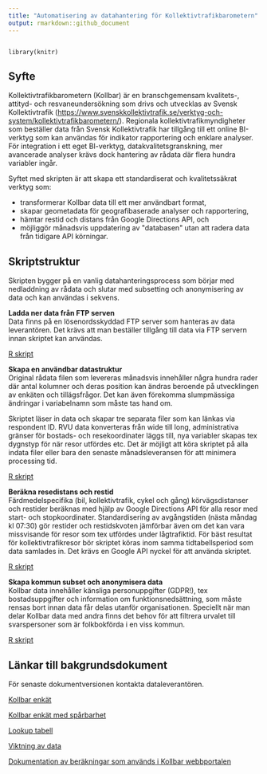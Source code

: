 ```yaml
---
title: "Automatisering av datahantering för Kollektivtrafikbarometern"
output: rmarkdown::github_document
---
```


```{r setup, include=FALSE}

library(knitr)

```

## Syfte  

Kollektivtrafikbarometern (Kollbar) är en branschgemensam kvalitets-, attityd- och resvaneundersökning som drivs och utvecklas av Svensk Kollektivtrafik (https://www.svenskkollektivtrafik.se/verktyg-och-system/kollektivtrafikbarometern/). Regionala kollektivtrafikmyndigheter som beställer data från Svensk Kollektivtrafik har tillgång till ett online BI-verktyg som kan användas för indikator rapportering och enklare analyser. För integration i ett eget BI-verktyg, datakvalitetsgranskning, mer avancerade analyser krävs dock hantering av rådata där flera hundra variabler ingår.

Syftet med skripten är att skapa ett standardiserat och kvalitetssäkrat verktyg som: 

* transformerar Kollbar data till ett mer användbart format,  
* skapar geometadata för geografibaserade analyser och rapportering,   
* hämtar restid och distans från Google Directions API, och
* möjliggör månadsvis uppdatering av "databasen" utan att radera data från tidigare API körningar.   


## Skriptstruktur  

Skripten bygger på en vanlig datahanteringsprocess som börjar med nedladdning av rådata och slutar med subsetting och anonymisering av data och kan användas i sekvens.  


**Ladda ner data från FTP serven**   
Data finns på en lösenordsskyddad FTP server som hanteras av data leverantören. Det krävs att man beställer tillgång till data via FTP servern innan skriptet kan användas.  

[R skript](https://github.com/bjornsh/kollektivtrafikbarometer/blob/master/ftp_download.R)  


**Skapa en användbar datastruktur**  
Original rådata filen som levereras månadsvis innehåller några hundra rader där antal kolumner och deras position kan ändras beroende på utvecklingen av enkäten och tillägsfrågor. Det kan även förekomma slumpmässiga ändringar i variabelnamn som måste tas hand om.  

Skriptet läser in data och skapar tre separata filer som kan länkas via respondent ID. RVU data konverteras från wide till long, administrativa gränser för bostads- och resekoordinater läggs till, nya variabler skapas tex dygnstyp för när resor utfördes etc. Det är möjligt att köra skriptet på alla indata filer eller bara den senaste månadsleveransen för att minimera processing tid.    

[R skript](https://github.com/bjornsh/kollektivtrafikbarometer/blob/master/create_attityd_rvu_person_fil.R)  


**Beräkna resedistans och restid**  
Färdmedelspecifika (bil, kollektivtrafik, cykel och gång) körvägsdistanser och restider beräknas med hjälp av Google Directions API för alla resor med start- och stopkoordinater. Standardisering av avgångstiden (nästa måndag kl 07:30) gör restider och restidskvoten jämförbar även om det kan vara missvisande för resor som tex utfördes under lågtrafiktid. För bäst resultat för kollektivtrafikresor bör skriptet köras inom samma tidtabellsperiod som data samlades in. Det krävs en Google API nyckel för att använda skriptet.   

[R skript](https://github.com/bjornsh/kollektivtrafikbarometer/blob/master/google_distance.R)  


**Skapa kommun subset och anonymisera data**  
Kollbar data innehåller känsliga personuppgifter (GDPR!), tex bostadsuppgifter och information om funktionsnedsättning, som måste rensas bort innan data får delas utanför organisationen. Speciellt när man delar Kollbar data med andra finns det behov för att filtrera urvalet till svarspersoner som är folkbokförda i en viss kommun.  

[R skript](https://github.com/bjornsh/kollektivtrafikbarometer/blob/master/filter_anonymise.R)


## Länkar till bakgrundsdokument  

För senaste dokumentversionen kontakta dataleverantören.  

[Kollbar enkät](https://github.com/bjornsh/kollektivtrafikbarometer/raw/master/docs/Enkat%20kollbar%202017.pdf)  

[Kollbar enkät med spårbarhet](https://github.com/bjornsh/kollektivtrafikbarometer/raw/master/docs/Kollbar%202020%20-%20Enk%C3%A4t%20med%20sp%C3%A5rbarhet.pdf)  

[Lookup tabell](https://github.com/bjornsh/kollektivtrafikbarometer/raw/master/docs/Variable%20information%20%2B%20Variable%20Values%202021-05-28.xlsx)  

[Viktning av data](https://github.com/bjornsh/kollektivtrafikbarometer/raw/master/docs/Viktning%20av%20data.pdf)

[Dokumentation av beräkningar som används i Kollbar webbportalen ](https://github.com/bjornsh/kollektivtrafikbarometer/raw/master/docs/Dokumentation%20av%20ber%C3%A4kningar.pdf)






